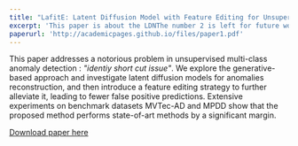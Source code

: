 ```yaml
---
title: "LafitE: Latent Diffusion Model with Feature Editing for Unsupervised Multi-class Anomaly Detection"
excerpt: 'This paper is about the LDNThe number 2 is left for future work.'
paperurl: 'http://academicpages.github.io/files/paper1.pdf'
---
```

This paper addresses a notorious problem in unsupervised multi-class anomaly detection : *"identiy short cut issue"*. We explore the generative-based approach and investigate latent diffusion models for anomalies reconstruction, and then introduce a feature editing strategy to further alleviate it, leading to fewer false positive predictions. Extensive experiments on benchmark datasets MVTec-AD and MPDD show that the proposed method performs state-of-art methods by a significant margin.

[Download paper here](https://arxiv.org/pdf/2307.08059.pdf)

